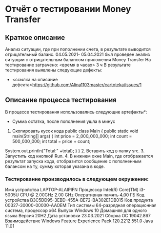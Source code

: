 # Отчёт о тестировании Money Transfer
## Краткое описание
Анализ ситуации, где при пополнении счета, в результате выводится отрицательный баланс.
04.05.2021- 05.04.2021 был проведен анализ ситуации с отрицательным балансом приложения Money Transfer
На тестирование затрачено: <время в часах>
3 ч
В результате тестирования выявлены следующие дефекты:
* <ссылка на описание дефекта>https://github.com/Alina1103master/cartoteka/issues/1

## Описание процесса тестирования

В процессе тестирования использовались следующие артефакты*:
* Сумма остатка, после пополнения ушла в минус
1. Скопировать кусок кода
public class Main {
public static void main(String[] args) {
int price = 2_000_000_000;
int count = 500_000_000;
int total = price + count;

 System.out.println("Total:" +total);
}
}
2. Вставить код в папку src.
3. Запустить код кнопкой Run.
4. В нижнем окне Main, где отображается результат запуска кода, отобразится сообщение с пополненным балансом на ту, сумму которая указана в коде.
### Тестирование производилось в следующем окружении:
Имя устройства LAPTOP-ALAIPIFN Процессор Intel(R) Core(TM) i3-5005U CPU @ 2.00GHz 2.00 GHz Оперативная память 4,00 ГБ Код устройства B3C5DD95-3EBD-455A-BE72-BA302E1DB015 Код продукта 00327-30000-00000-AAOEM Тип системы 64-разрядная операционная система, процессор x64
Выпуск Windows 10 Домашняя для одного языка Версия 20H2 Дата установки ‎23.‎03.‎2021 Сборка ОС 19042.867 Взаимодействие Windows Feature Experience Pack 120.2212.551.0
Java 11.01
